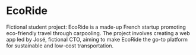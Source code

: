 # EcoRide
Fictional student project: EcoRide is a made-up French startup promoting eco-friendly travel through carpooling. The project involves creating a web app led by José, fictional CTO, aiming to make EcoRide the go-to platform for sustainable and low-cost transportation.
